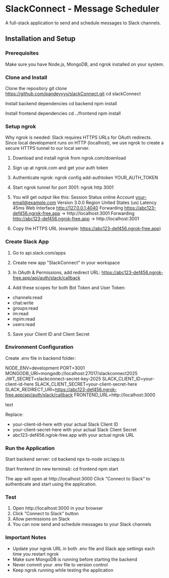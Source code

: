 # SlackConnect - Message Scheduler
A full-stack application to send and schedule messages to Slack channels.

## Installation and Setup

### Prerequisites
Make sure you have Node.js, MongoDB, and ngrok installed on your system.

### Clone and Install
Clone the repository
git clone https://github.com/pandeyyyy/slackConnect.git
cd slackConnect

Install backend dependencies
cd backend
npm install

Install frontend dependencies
cd ../frontend
npm install

### Setup ngrok
Why ngrok is needed: Slack requires HTTPS URLs for OAuth redirects. 
Since local development runs on HTTP (localhost), we use ngrok to create 
a secure HTTPS tunnel to our local server.

1. Download and install ngrok from ngrok.com/download
2. Sign up at ngrok.com and get your auth token
3. Authenticate ngrok:
ngrok config add-authtoken YOUR_AUTH_TOKEN

4. Start ngrok tunnel for port 3001:
ngrok http 3001

5. You will get output like this:
Session Status                online
Account                       your-email@example.com
Version                       3.0.0
Region                        United States (us)
Latency                       45ms
Web Interface                 http://127.0.0.1:4040
Forwarding                    https://abc123-def456.ngrok-free.app -> http://localhost:3001
Forwarding                    http://abc123-def456.ngrok-free.app -> http://localhost:3001

6. Copy the HTTPS URL (example: https://abc123-def456.ngrok-free.app)

### Create Slack App
1. Go to api.slack.com/apps
2. Create new app "SlackConnect" in your workspace
3. In OAuth & Permissions, add redirect URL:
https://abc123-def456.ngrok-free.app/api/auth/slack/callback

4. Add these scopes for both Bot Token and User Token:
- channels:read
- chat:write
- groups:read
- im:read
- mpim:read
- users:read

5. Save your Client ID and Client Secret

### Environment Configuration
Create .env file in backend folder:

NODE_ENV=development
PORT=3001
MONGODB_URI=mongodb://localhost:27017/slackconnect2025
JWT_SECRET=slackconnect-secret-key-2025
SLACK_CLIENT_ID=your-client-id-here
SLACK_CLIENT_SECRET=your-client-secret-here
SLACK_REDIRECT_URI=https://abc123-def456.ngrok-free.app/api/auth/slack/callback
FRONTEND_URL=http://localhost:3000

text

Replace:
- your-client-id-here with your actual Slack Client ID
- your-client-secret-here with your actual Slack Client Secret
- abc123-def456.ngrok-free.app with your actual ngrok URL

### Run the Application
Start backend server:
cd backend
npx ts-node src/app.ts

Start frontend (in new terminal):
cd frontend
npm start

The app will open at http://localhost:3000
Click "Connect to Slack" to authenticate and start using the application.

### Test
1. Open http://localhost:3000 in your browser
2. Click "Connect to Slack" button
3. Allow permissions on Slack
4. You can now send and schedule messages to your Slack channels

### Important Notes
- Update your ngrok URL in both .env file and Slack app settings each time you restart ngrok
- Make sure MongoDB is running before starting the backend
- Never commit your .env file to version control
- Keep ngrok running while testing the application
